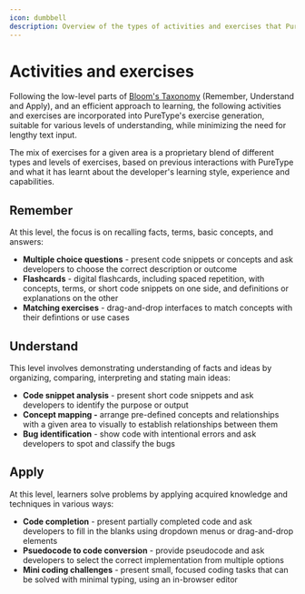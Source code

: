 ```yaml
---
icon: dumbbell
description: Overview of the types of activities and exercises that PureType provides
---
```


# Activities and exercises

Following the low-level parts of [Bloom's Taxonomy](approach-to-learning.md#blooms-taxonomy) (Remember, Understand and Apply), and an efficient approach to learning, the following activities and exercises are incorporated into PureType's exercise generation, suitable for various levels of understanding, while minimizing the need for lengthy text input.

The mix of exercises for a given area is a proprietary blend of different types and levels of exercises, based on previous interactions with PureType and what it has learnt about the developer's learning style, experience and capabilities.

## Remember

At this level, the focus is on recalling facts, terms, basic concepts, and answers:

* **Multiple choice questions** - present code snippets or concepts and ask developers to choose the correct description or outcome
* **Flashcards** - digital flashcards, including spaced repetition, with concepts, terms, or short code snippets on one side, and definitions or explanations on the other
* **Matching exercises** - drag-and-drop interfaces to match concepts with their defintions or use cases

## Understand

This level involves demonstrating understanding of facts and ideas by organizing, comparing, interpreting and stating main ideas:

* **Code snippet analysis** - present short code snippets and ask developers to identify the purpose or output
* **Concept mapping -** arrange pre-defined concepts and relationships with a given area to visually to establish relationships between them
* **Bug identification** - show code with intentional errors and ask developers to spot and classify the bugs

## Apply

At this level, learners solve problems by applying acquired knowledge and techniques in various ways:

* **Code completion** - present partially completed code and ask developers to fill in the blanks using dropdown menus or drag-and-drop elements
* **Psuedocode to code conversion** - provide pseudocode and ask developers to select the correct implementation from multiple options
* **Mini coding challenges** - present small, focused coding tasks that can be solved with minimal typing, using an in-browser editor
